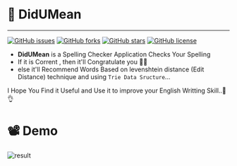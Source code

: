 # 🚀 DidUMean
---------------
[![GitHub issues](https://img.shields.io/github/issues/AbdallahHemdan/DidUMean)](https://github.com/AbdallahHemdan/DidUMean/issues)
[![GitHub forks](https://img.shields.io/github/forks/AbdallahHemdan/DidUMean)](https://github.com/AbdallahHemdan/DidUMean/network)
[![GitHub stars](https://img.shields.io/github/stars/AbdallahHemdan/DidUMean)](https://github.com/AbdallahHemdan/DidUMean/stargazers)
[![GitHub license](https://img.shields.io/github/license/AbdallahHemdan/DidUMean)](https://github.com/AbdallahHemdan/DidUMean/blob/master/LICENSE)

- <b>DidUMean</b>  is a Spelling Checker Application Checks Your Spelling 
- If it is Corrent , then it'll Congratulate you 👏😄
- else it'll Recommend Words Based on levenshtein distance (Edit Distance) technique and using ```Trie Data Sructure```...

I Hope You Find it Useful and Use it to improve your English Writting Skill..📢👌 

# 📽 Demo
![result](https://user-images.githubusercontent.com/40190772/53997498-1dcc7c00-4145-11e9-89f3-5254eea2b4e1.gif)

